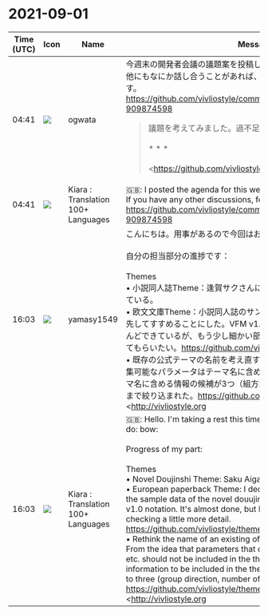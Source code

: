 # 2021-09-01

|Time (UTC)|Icon|Name|Message|
|---|---|---|---|
|04:41|![](https://avatars.slack-edge.com/2019-11-22/845042642576_070441337abaca9fb7b3_72.png)|ogwata|今週末の開発者会議の議題案を投稿しました。<br>他にもなにか話し合うことがあれば、遠慮なくコメントをお願いします。<br><https://github.com/vivliostyle/community/issues/91#issuecomment-909874598><br><blockquote>議題を考えてみました。過不足があればご指摘ください。<br><br>* * *<br><br><https://github.com/vivliostyle/community/issues/90|前月>の振り返りと進捗報告（プロダクトごとに前回合意事項からの進捗を報告）<br><br>*Core and Viewer (<https://github.com/MurakamiShinyu|@MurakamiShinyu>)*<br><br>• 前月合意事項<br>    • vivliostyle-view.js について<br>        • 告知のためブログを執筆→<https://github.com/MurakamiShinyu|@MurakamiShinyu><br>• 前月からの進捗報告<br><br>*CLI (<https://github.com/spring-raining|@spring-raining>)*<br><br>• 前月からの進捗報告<br><br>*Themes (<https://github.com/yamasy1549|@yamasy1549>)*<br><br>• 前月合意事項<br>    • 同人誌themeについて、逢賀サクさんの素材データを元に作成する<br>• <https://github.com/vivliostyle/themes/issues/56|既存の公式テーマの名前を考え直す #56><br>    • →議論し忘れ、Issueで継続議論しましょう→everyone<br>• 「Vivliostyle で本を作ろう」を元にした新Themeは、機能を絞りシンプルなものとして再編する<br>    • → <https://github.com/spring-raining|@spring-raining> の報告を待つ<br><br>*VFM (<https://github.com/akabekobeko|@akabekobeko>)*<br><br>• 前月合意事項<br>    • <https://vivliostyle.github.io/vfm/#/vfm#table-of-contents|"Vivliostyle Flavored Markdown: Working Draft"> のタイトルにある「Working Draft」はそのまま削除する<br>• 前月からの進捗報告<br><br>*npm管理関連*<br><br>• 前月合意事項<br>    • Node.jsの Requirement versionについて、下限をv12とする<br>    • Vivliostyleプロダクト全体で下限を一致させる必要があるので、各担当者はプロジェクトごとにIssueを作成して、下限を設定する<br>        • Core and Viewer→<https://github.com/MurakamiShinyu|@MurakamiShinyu><br>        • CLI →<https://github.com/spring-raining|@spring-raining><br>        • Themes (<https://github.com/yamasy1549|@yamasy1549>) →<https://github.com/vivliostyle/themes/issues/59|Node.jsの Requirement version を設定する #59><br>        • Vivliostyle Pub →<https://github.com/takanakahiko|@takanakahiko><br>    • native ESMの対応は来年以降、状況を見極めつつおこなう<br><br>*<http://vivliostyle.org|vivliostyle.org> (<https://github.com/yamasy1549|@yamasy1549>)*<br><br>• 前月合意事項<br>    • VFM 1.0.2リリースにともない、<https://vivliostyle.org/ja/documents/#%E4%BB%8A%E5%BE%8C%E3%81%AE%E9%96%8B%E7%99%BA%E4%BA%88%E5%AE%9A|今後の開発予定>のVFMの項は、<https://github.com/vivliostyle/vfm/milestone/1|v2.0.0>に変更する →<https://github.com/vivliostyle/vivliostyle.org/issues/95|VFM注目のissueをv2.0.0のmilestoneに変更する #95><br>    • <https://github.com/vivliostyle/vivliostyle.org/issues/83|FAQページの更新 #83><br><br>*Vivliostyle Pub (<https://github.com/takanakahiko|@takanakahiko>)*<br><br>• <https://github.com/vivliostyle/vivliostyle-pub/issues/89|オープンベータまでのTo Doを考える（開発） #89><br>• <https://github.com/vivliostyle/vivliostyle-pub/issues/82|オープンベータまでのTo Doを考える（開発以外） #82><br><br>*その他報告*<br><br>• フォントベンダーとの提携協議→ <https://github.com/ogwata|@ogwata><br>• 外部企業からの受託開発の報告→ <https://github.com/MurakamiShinyu|@MurakamiShinyu></blockquote>|
|04:41|![](https://avatars.slack-edge.com/2021-08-02/2324149410423_2aa7423c4133ecb9f168_72.png)|Kiara : Translation 100+ Languages|🇬🇧: I posted the agenda for this weekend's developer conference.<br>If you have any other discussions, feel free to comment.<br><https://github.com/vivliostyle/community/issues/91#issuecomment-909874598>|
|16:03|![](https://secure.gravatar.com/avatar/b2dffef7ce30f6f8f399f2a172229711.jpg?s=72&d=https%3A%2F%2Fa.slack-edge.com%2Fdf10d%2Fimg%2Favatars%2Fava_0012-72.png)|yamasy1549|こんにちは。用事があるので今回はお休みします 🙇<br><br>自分の担当部分の進捗です：<br><br>Themes<br>• 小説同人誌Theme：逢賀サクさんにサンプルデータを準備してもらっている。<br>• 欧文文庫Theme：小説同人誌のサンプルデータが揃うまでこちらを優先してすすめることにした。VFM v1.0 の記法で書き直している。ほとんどできているが、もう少し細かい部分をチェックした後にレビューしてもらいたい。<https://github.com/vivliostyle/themes/pull/32><br>• 既存の公式テーマの名前を考え直す：議論中。ユーザがPubなどで編集可能なパラメータはテーマ名に含めるべきでないとの考えから、テーマ名に含める情報の候補が3つ（組方向・段組の数・バージョン番号）まで絞り込まれた。<https://github.com/vivliostyle/themes/issues/56><br><http://vivliostyle.org|vivliostyle.org><br>• VFM注目のissueをv2.0.0のmilestoneに変更：反映済み。<https://github.com/vivliostyle/vivliostyle.org/issues/95><br>• FAQページの更新：Slackで寄せられた質問とその回答はTipsとして有用なので公式サイトにまとめたい。小形さんがいくつかピックアップしている。個人的には、Slaskに来た質問は全部載せるくらいでもいいと思っている。FAQページが長くなるので、階層化してViewer/CLI/Tipsはそれぞれページを分けるつもり。<https://github.com/vivliostyle/vivliostyle.org/issues/83><br>• あとは動画コンテンツを増やせたらいいなと思っています。春秋の恒例イベントでやったハンズオンの動画はYouTubeにありますが、キャプションをつけてもう少し見ごたえある感じのがあると初心者にうれしいかもしれません。|
|16:03|![](https://avatars.slack-edge.com/2021-08-02/2324149410423_2aa7423c4133ecb9f168_72.png)|Kiara : Translation 100+ Languages|🇬🇧: Hello. I'm taking a rest this time because I have something to do: bow:<br><br>Progress of my part:<br><br>Themes<br>• Novel Doujinshi Theme: Saku Aiga prepares sample data.<br>• European paperback Theme: I decided to give priority to this until the sample data of the novel douujinshi is available. Rewritten in VFM v1.0 notation. It's almost done, but I'd like you to review it after checking a little more detail. <https://github.com/vivliostyle/themes/pull/32><br>• Rethink the name of an existing official theme: Under discussion. From the idea that parameters that can be edited by the user in Pub etc. should not be included in the theme name, the candidates for information to be included in the theme name were narrowed down to three (group direction, number of columns, version number). <https://github.com/vivliostyle/themes/issues/56><br><http://vivliostyle.org|vivliostyle.org><br>• Changed VFM featured issue to v2.0.0 milestone: Reflected. <https://github.com/vivliostyle/vivliostyle.org/issues/95><br>• FAQ page update: Questions and answers asked on Slack are useful as tips, so I would like to summarize them on the official website. Mr. Kogata has picked up some. Personally, I think it's okay to post all the questions that come to Slask. Since the FAQ page will be long, I plan to hierarchize the pages for Viewer / CLI / Tips. <https://github.com/vivliostyle/vivliostyle.org/issues/83>|
